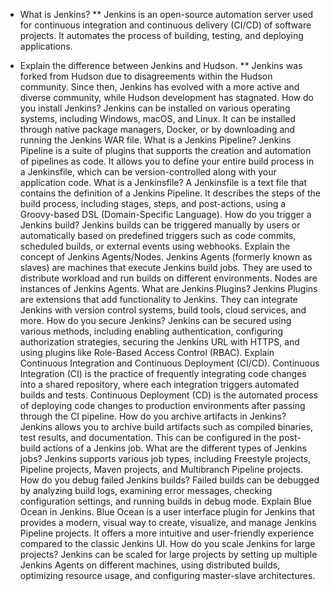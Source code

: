 * What is Jenkins?
** Jenkins is an open-source automation server used for continuous integration and continuous delivery (CI/CD) of software projects. It automates the process of building, testing, and deploying applications.

* Explain the difference between Jenkins and Hudson.
** Jenkins was forked from Hudson due to disagreements within the Hudson community. Since then, Jenkins has evolved with a more active and diverse community, while Hudson development has stagnated.
How do you install Jenkins?
Jenkins can be installed on various operating systems, including Windows, macOS, and Linux. It can be installed through native package managers, Docker, or by downloading and running the Jenkins WAR file.
What is a Jenkins Pipeline?
Jenkins Pipeline is a suite of plugins that supports the creation and automation of pipelines as code. It allows you to define your entire build process in a Jenkinsfile, which can be version-controlled along with your application code.
What is a Jenkinsfile?
A Jenkinsfile is a text file that contains the definition of a Jenkins Pipeline. It describes the steps of the build process, including stages, steps, and post-actions, using a Groovy-based DSL (Domain-Specific Language).
How do you trigger a Jenkins build?
Jenkins builds can be triggered manually by users or automatically based on predefined triggers such as code commits, scheduled builds, or external events using webhooks.
Explain the concept of Jenkins Agents/Nodes.
Jenkins Agents (formerly known as slaves) are machines that execute Jenkins build jobs. They are used to distribute workload and run builds on different environments. Nodes are instances of Jenkins Agents.
What are Jenkins Plugins?
Jenkins Plugins are extensions that add functionality to Jenkins. They can integrate Jenkins with version control systems, build tools, cloud services, and more.
How do you secure Jenkins?
Jenkins can be secured using various methods, including enabling authentication, configuring authorization strategies, securing the Jenkins URL with HTTPS, and using plugins like Role-Based Access Control (RBAC).
Explain Continuous Integration and Continuous Deployment (CI/CD).
Continuous Integration (CI) is the practice of frequently integrating code changes into a shared repository, where each integration triggers automated builds and tests.
Continuous Deployment (CD) is the automated process of deploying code changes to production environments after passing through the CI pipeline.
How do you archive artifacts in Jenkins?
Jenkins allows you to archive build artifacts such as compiled binaries, test results, and documentation. This can be configured in the post-build actions of a Jenkins job.
What are the different types of Jenkins jobs?
Jenkins supports various job types, including Freestyle projects, Pipeline projects, Maven projects, and Multibranch Pipeline projects.
How do you debug failed Jenkins builds?
Failed builds can be debugged by analyzing build logs, examining error messages, checking configuration settings, and running builds in debug mode.
Explain Blue Ocean in Jenkins.
Blue Ocean is a user interface plugin for Jenkins that provides a modern, visual way to create, visualize, and manage Jenkins Pipeline projects. It offers a more intuitive and user-friendly experience compared to the classic Jenkins UI.
How do you scale Jenkins for large projects?
Jenkins can be scaled for large projects by setting up multiple Jenkins Agents on different machines, using distributed builds, optimizing resource usage, and configuring master-slave architectures.
